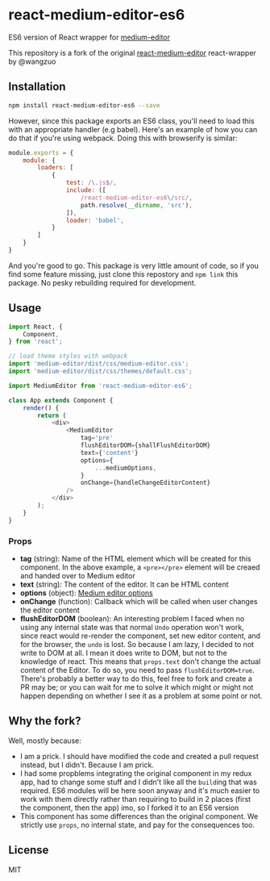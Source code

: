 # react-medium-editor-es6
ES6 version of React wrapper for [medium-editor](https://github.com/daviferreira/medium-editor)

This repository is a fork of the original [react-medium-editor](https://github.com/wangzuo/react-medium-editor) react-wrapper by @wangzuo

## Installation
``` sh
npm install react-medium-editor-es6 --save
```

However, since this package exports an ES6 class, you'll need to load this with an appropriate handler (e.g babel). Here's an example of how you can do that if you're using webpack. Doing this with browserify is similar:

```js
module.exports = {
    module: {
        loaders: [
            {
                test: /\.js$/,
                include: ([
                    /react-medium-editor-es6\/src/,
                    path.resolve(__dirname, 'src'),
                ]),
                loader: 'babel',
            }
        ]
    }
}
```

And you're good to go. This package is very little amount of code, so if you find some feature missing, just clone this repostory and `npm link` this package. No pesky rebuilding required for development.

## Usage
``` javascript
import React, {
    Component,
} from 'react';

// load theme styles with webpack
import 'medium-editor/dist/css/medium-editor.css';
import 'medium-editor/dist/css/themes/default.css';

import MediumEditor from 'react-medium-editor-es6';

class App extends Component {
    render() {
        return (
            <div>
                <MediumEditor
                    tag='pre'
                    flushEditorDOM={shallFlushEditorDOM}
                    text={'content'}
                    options={
                        ...mediumOptions,
                    }
                    onChange={handleChangeEditorContent}
                />
            </div>
        );
    }
}
```

### Props

- **tag** (string): Name of the HTML element which will be created for this component. In the above example, a `<pre></pre>` element will be creaed and handed over to Medium editor
- **text** (string): The content of the editor. It can be HTML content
- **options** (object): [Medium editor options](https://github.com/yabwe/medium-editor#mediumeditor-options)
- **onChange** (function): Callback which will be called when user changes the editor content
- **flushEditorDOM** (boolean): An interesting problem I faced when no using any internal state was that normal `Undo` operation won't work, since react would re-render the component, set new editor content, and for the browser, the `undo` is lost. So because I am lazy, I decided to not write to DOM at all. I mean it does write to DOM, but not to the knowledge of react. This means that `props.text` don't change the actual content of the Editor. To do so, you need to pass `flushEditorDOM=true`. There's probably a better way to do this, feel free to fork and create a PR may be; or you can wait for me to solve it which might or might not happen depending on whether I see it as a problem at some point or not.

## Why the fork?

Well, mostly because:

- I am a prick. I should have modified the code and created a pull request instead, but I didn't. Because I am prick.
- I had some propblems integrating the original component in my redux app, had to change some stuff and I didn't like all the `build`ing that was required. ES6 modules will be here soon anyway and it's much easier to work with them directly rather than requiring to build in 2 places (first the component, then the app) imo, so I forked it to an ES6 version
- This component has some differences than the original component. We strictly use `props`, no internal state, and pay for the consequences too.

## License
MIT
